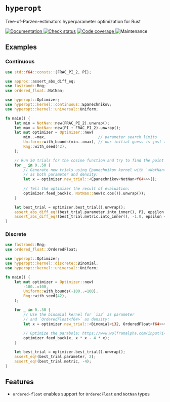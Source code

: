 # `hyperopt`

Tree-of-Parzen-estimators hyperparameter optimization for Rust

[![Documentation](https://img.shields.io/docsrs/hyperopt?style=for-the-badge)
](https://docs.rs/hyperopt)
[![Check status](https://img.shields.io/github/actions/workflow/status/eigenein/rust-hyperopt/check.yaml?style=for-the-badge)]((https://github.com/eigenein/rust-hyperopt/actions/workflows/check.yaml))
[![Code coverage](https://img.shields.io/codecov/c/github/eigenein/rust-hyperopt?style=for-the-badge)
](https://app.codecov.io/gh/eigenein/rust-hyperopt)
![Maintenance](https://img.shields.io/maintenance/yes/2024?style=for-the-badge)

## Examples

### Continuous

```rust
use std::f64::consts::{FRAC_PI_2, PI};

use approx::assert_abs_diff_eq;
use fastrand::Rng;
use ordered_float::NotNan;

use hyperopt::Optimizer;
use hyperopt::kernel::continuous::Epanechnikov;
use hyperopt::kernel::universal::Uniform;

fn main() {
    let min = NotNan::new(FRAC_PI_2).unwrap();
    let max = NotNan::new(PI + FRAC_PI_2).unwrap();
    let mut optimizer = Optimizer::new(
        min..=max,                       // parameter search limits
        Uniform::with_bounds(min..=max), // our initial guess is just as bad
        Rng::with_seed(42),
    );

    // Run 50 trials for the cosine function and try to find the point `(π, -1)`:
    for _ in 0..50 {
        // Generate new trials using Epanechnikov kernel with `<NotNan<f64>>`
        // as both parameter and density:
        let x = optimizer.new_trial::<Epanechnikov<NotNan<f64>>>();
        
        // Tell the optimizer the result of evaluation:
        optimizer.feed_back(x, NotNan::new(x.cos()).unwrap());
    }

    let best_trial = optimizer.best_trial().unwrap();
    assert_abs_diff_eq!(best_trial.parameter.into_inner(), PI, epsilon = 0.05);
    assert_abs_diff_eq!(best_trial.metric.into_inner(), -1.0, epsilon = 0.01);
}
```

### Discrete

```rust
use fastrand::Rng;
use ordered_float::OrderedFloat;

use hyperopt::Optimizer;
use hyperopt::kernel::discrete::Binomial;
use hyperopt::kernel::universal::Uniform;

fn main() {
    let mut optimizer = Optimizer::new(
        -100..=100,
        Uniform::with_bounds(-100..=100),
        Rng::with_seed(42),
    );

    for _ in 0..30 {
        // Use the binomial kernel for `i32` as parameter
        // and `OrderedFloat<f64>` as density:
        let x = optimizer.new_trial::<Binomial<i32, OrderedFloat<f64>>>();
        
        // Optimize the parabola: https://www.wolframalpha.com/input?i=x%5E2+-+4x
        optimizer.feed_back(x, x * x - 4 * x);
    }

    let best_trial = optimizer.best_trial().unwrap();
    assert_eq!(best_trial.parameter, 2);
    assert_eq!(best_trial.metric, -4);
}
```

## Features

- `ordered-float` enables support for `OrderedFloat` and `NotNan` types
